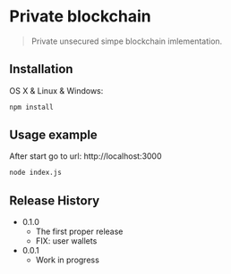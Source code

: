 # Private blockchain
> Private unsecured simpe blockchain imlementation.

## Installation

OS X & Linux & Windows:

```sh
npm install
```

## Usage example

After start go to url: http://localhost:3000

```sh
node index.js
```

## Release History

* 0.1.0
    * The first proper release
    * FIX: user wallets
* 0.0.1
    * Work in progress
